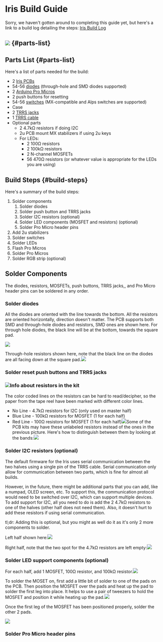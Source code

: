 # Iris Build Guide

Sorry, we haven't gotten around to completing this guide yet, but here's a link to a build log detailing the steps: [Iris Build Log](https://imgur.com/a/iQH2W)

## ![](https://i.imgur.com/uqIwtGy.jpg) {#parts-list}

## Parts List {#parts-list}

Here's a list of parts needed for the build:

* 2 [Iris PCBs](https://keeb.io/products/iris-keyboard-split-ergonomic-keyboard)
* 54-56 [diodes](https://keeb.io/products/1n4148-diodes) \(through-hole and SMD diodes supported\)
* 2 [Arduino Pro Micros](https://keeb.io/products/pro-micro-5v-16mhz-arduino-compatible-atmega32u4)
* 2 push buttons for resetting
* 54-56 [switches](https://keeb.io/products/gateron-switches) \(MX-compatible and Alps switches are supported\)
* Case
* 2 [TRRS jacks](https://keeb.io/products/trrs-jacks-3-5mm-one-pair)
* 1 [TRRS cable](https://keeb.io/products/trrs-cable)
* Optional parts
  * 2 4.7kΩ resistors if doing I2C
  * 2u PCB mount MX stabilizers if using 2u keys
  * For LEDs:
    * 2 100Ω resistors
    * 2 100kΩ resistors
    * 2 N-channel MOSFETs
    * 56 470Ω resistors \(or whatever value is appropriate for the LEDs you are using\)

## Build Steps {#build-steps}

Here's a summary of the build steps:

1. Solder components
   1. Solder diodes
   2. Solder push button and TRRS jacks
   3. Solder I2C resistors \(optional\)
   4. Solder LED components \(MOSFET and resistors\) \(optional\)
   5. Solder Pro Micro header pins
2. Add 2u stabilizers
3. Solder switches
4. Solder LEDs
5. Flash Pro Micros
6. Solder Pro Micros
7. Solder RGB strip \(optional\)

## Solder Components

The diodes, resistors, MOSFETs, push buttons, TRRS jacks,, and Pro Micro header pins can be soldered in any order.

### Solder diodes

All the diodes are oriented with the line towards the bottom. All the resistors are oriented horizontally, direction doesn't matter. The PCB supports both SMD and through-hole diodes and resistors, SMD ones are shown here. For through hole diodes, the black line will be at the bottom, towards the square pad.

![](https://i.imgur.com/PS0GEXA.jpg)

Through-hole resistors shown here, note that the black line on the diodes are all facing down at the square pad.![](https://i.imgur.com/j3do2SU.png)

### Solder reset push buttons and TRRS jacks

### ![](https://i.imgur.com/YqDm7vj.jpg)Info about resistors in the kit

The color coded lines on the resistors can be hard to read/decipher, so the paper from the tape reel have been marked with different color lines.

* No Line - 4.7kΩ resistors for I2C \(only used on master half\)
* Blue Line - 100kΩ resistors for MOSFET \(1 for each half\)
* Red Line - 100Ω resistors for MOSFET \(1 for each half\)![](https://i.imgur.com/zz1rnXv.png)Some of the PCB kits may have these unlabeled resistors instead of the ones in the previous picture. Here's how to distinguish between them by looking at the bands:![](https://i.imgur.com/HmEYzag.png)

### Solder I2C resistors \(optional\)

The default firmware for the Iris uses serial communication between the two halves using a single pin of the TRRS cable. Serial communication only allow for communication between two parts, which is fine for almost all builds.

However, in the future, there might be additional parts that you can add, like a numpad, OLED screen, etc. To support this, the communication protocol would need to be switched over I2C, which can support multiple devices. To add support for I2C, all you need to do is add the 2 4.7kΩ resistors to one of the halves \(other half does not need them\). Also, it doesn't hurt to add these resistors if using serial communication.

tl;dr: Adding this is optional, but you might as well do it as it's only 2 more components to solder.

Left half shown here:![](https://i.imgur.com/CUjnMP3.png)

Right half, note that the two spot for the 4.7kΩ resistors are left empty:![](https://i.imgur.com/MQFqGEo.jpg)

### Solder LED support components \(optional\)

For each half, add 1 MOSFET, 100Ω resistor, and 100kΩ resistor.![](https://i.imgur.com/2rwjJRf.jpg)

To solder the MOSET on, first add a little bit of solder to one of the pads on the PCB. Then position the MOSFET over the pads and heat up the pad to solder the first leg into place. It helps to use a pair of tweezers to hold the MOSFET and position it while heating up the pad.![](https://i.imgur.com/k3cwV69.png)

Once the first leg of the MOSFET has been positioned properly, solder the other 2 pads.

![](https://i.imgur.com/FXKesdZ.png)

### Solder Pro Micro header pins



